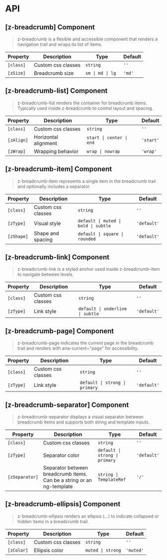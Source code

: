 # API

## [z-breadcrumb] <span class="api-type-label component">Component</span>

> z-breadcrumb is a flexible and accessible component that renders a navigation trail and wraps its list of items.

| Property  | Description        | Type              | Default |
| --------- | ------------------ | ----------------- | ------- |
| `[class]` | Custom css classes | `string`          | `''`    |
| `[zSize]` | Breadcrumb size    | `sm \| md \| lg ` | `'md'`  |

## [z-breadcrumb-list] <span class="api-type-label component">Component</span>

> z-breadcrumb-list renders the container for breadcrumb items. Typically used inside z-breadcrumb to control layout and spacing.

| Property   | Description          | Type                     | Default   |
| ---------- | -------------------- | ------------------------ | --------- |
| `[class]`  | Custom css classes   | `string`                 | `''`      |
| `[zAlign]` | Horizontal alignment | `start \| center \| end` | `'start'` |
| `[zWrap]`  | Wrapping behavior    | `wrap \| nowrap`         | `'wrap'`  |

## [z-breadcrumb-item] <span class="api-type-label component">Component</span>

> z-breadcrumb-item represents a single item in the breadcrumb trail and optionally includes a separator.

| Property   | Description        | Type                                 | Default     |
| ---------- | ------------------ | ------------------------------------ | ----------- |
| `[class]`  | Custom css classes | `string`                             | `''`        |
| `[zType]`  | Visual style       | `default \| muted \| bold \| subtle` | `'default'` |
| `[zShape]` | Shape and spacing  | `default \| square \| rounded`       | `'default'` |

## [z-breadcrumb-link] <span class="api-type-label component">Component</span>

> z-breadcrumb-link is a styled anchor used inside z-breadcrumb-item to navigate between levels.

| Property  | Description        | Type                             | Default     |
| --------- | ------------------ | -------------------------------- | ----------- |
| `[class]` | Custom css classes | `string`                         | `''`        |
| `[zType]` | Link style         | `default \| underline \| subtle` | `'default'` |

## [z-breadcrumb-page] <span class="api-type-label component">Component</span>

> z-breadcrumb-page indicates the current page in the breadcrumb trail and renders with aria-current="page" for accessibility.

| Property  | Description        | Type                           | Default     |
| --------- | ------------------ | ------------------------------ | ----------- |
| `[class]` | Custom css classes | `string`                       | `''`        |
| `[zType]` | Link style         | `default \| strong \| primary` | `'default'` |

## [z-breadcrumb-separator] <span class="api-type-label component">Component</span>

> z-breadcrumb-separator displays a visual separator between breadcrumb items and supports both string and template inputs.

| Property       | Description                                                           | Type                           | Default     |
| -------------- | --------------------------------------------------------------------- | ------------------------------ | ----------- |
| `[class]`      | Custom css classes                                                    | `string`                       | `''`        |
| `[zType]`      | Separator color                                                       | `default \| strong \| primary` | `'default'` |
| `[zSeparator]` | Separator between breadcrumb items. Can be a string or an ng-template | `string \| TemplateRef`        | `'/'`       |

## [z-breadcrumb-ellipsis] <span class="api-type-label component">Component</span>

> z-breadcrumb-ellipsis renders an ellipsis (…) to indicate collapsed or hidden items in a breadcrumb trail.

| Property   | Description        | Type              | Default   |
| ---------- | ------------------ | ----------------- | --------- |
| `[class]`  | Custom css classes | `string`          | `''`      |
| `[zColor]` | Ellipsis color     | `muted \| strong` | `'muted'` |
